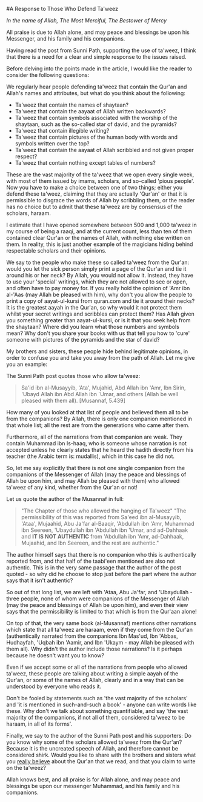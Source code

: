 [title: A Response to Those Who Defend Ta'weez - muhammadtim.com]:/
[menu: Ta'weez Response]:/
[menu-locgroup:articles]:/
[path: /taweez]:/
[alias: /articles/taweez]:/

#A Response to Those Who Defend Ta'weez

*In the name of Allah, The Most Merciful, The Bestower of Mercy*
 
All praise is due to Allah alone, and may peace and blessings be upon his Messenger, and his family and his companions.
 
Having read the post from Sunni Path, supporting the use of ta'weez, I think that there is a need for a clear and simple response to the issues raised.
 
Before delving into the points made in the article, I would like the reader to consider the following questions:
 
We regularly hear people defending ta'weez that contain the Qur'an and Allah's names and attributes, but what do you think about the following:

* Ta'weez that contain the names of shaytaan?
* Ta'weez that contain the aayaat of Allah written backwards?
* Ta'weez that contain symbols associated with the worship of the shaytaan, such as the so-called star of david, and the pyramids?
* Ta'weez that contain illegible writing?
* Ta'weez that contain pictures of the human body with words and symbols written over the top?
* Ta'weez that contain the aayaat of Allah scribbled and not given proper respect?
* Ta'weez that contain nothing except tables of numbers?

   
These are the vast majority of the ta'weez that we open every single week, with most of them issued by imams, scholars, and so-called 'pious people'. Now you have to make a choice between one of two things; either you defend these ta'weez, claiming that they are actually 'Qur'an' or that it is permissible to disgrace the words of Allah by scribbling them, or the reader has no choice but to admit that these ta'weez are by consensus of the scholars, haraam. 
 
I estimate that I have opened somewhere between 500 and 1,000 ta'weez in my course of being a raaqi, and at the current count, less than ten of them contained clear Qur'an or the names of Allah, with nothing else written on them. In reality, this is just another example of the magicians hiding behind respectable scholars and their opinions.
 
We say to the people who make these so called ta'weez from the Qur'an: would you let the sick person simply print a page of the Qur'an and tie it around his or her neck? By Allah, you would not allow it. Instead, they have to use your 'special' writings, which they are not allowed to see or open, and often have to pay money for. If you really hold the opinion of 'Amr ibn al-'Aas (may Allah be pleased with him), why don't you allow the people to print a copy of aayat-ul-kursi from quran.com and tie it around their necks? It is the greatest aayah in the Qur'an, so why would it not protect them whilst your secret writings and scribbles can protect them? Has Allah given you something greater than aayat-ul-kursi, or is it that you seek help from the shaytaan? Where did you learn what those numbers and symbols mean? Why don't you share your books with us that tell you how to 'cure' someone with pictures of the pyramids and the star of david? 
 
My brothers and sisters, these people hide behind legitimate opinions, in order to confuse you and take you away from the path of Allah. Let me give you an example:
 
The Sunni Path post quotes those who allow ta'weez:
 
> Sa'id ibn al-Musayyib, 'Ata', Mujahid, Abd Allah ibn 'Amr, Ibn Sirin, 'Ubayd Allah ibn Abd Allah ibn `Umar, and others (Allah be well pleased with them all). [Musannaf, 5.439]
 
How many of you looked at that list of people and believed them all to be from the companions? By Allah, there is only one companion mentioned in that whole list; all the rest are from the generations who came after them. 
 
Furthermore, all of the narrations from that companion are weak. They contain Muhammad ibn Is-haaq, who is someone whose narration is not accepted unless he clearly states that he heard the hadith directly from his teacher (the Arabic term is: mudallis), which in this case he did not. 
 
So, let me say explicitly that there is not one single companion from the companions of the Messenger of Allah (may the peace and blessings of Allah be upon him, and may Allah be pleased with them) who allowed ta'weez of any kind, whether from the Qur'an or not!
 
Let us quote the author of the Musannaf in full:
 
> "The Chapter of those who allowed the hanging of Ta'weez" 
> "The permissibility of this was reported from Sa'eed ibn al-Musayyib, 'Ataa', Mujaahid, Abu Ja'far al-Baaqir, 'Abdullah ibn 'Amr, Muhammad ibn Seereen, 'Ubaydullah ibn 'Abdullah ibn 'Umar, and ad-Dahhaak and **IT IS NOT AUTHENTIC** from 'Abdullah ibn 'Amr, ad-Dahhaak, Mujaahid, and Ibn Seereen, and the rest are authentic."
 
The author himself says that there is no companion who this is authentically reported from, and that half of the taabi'een mentioned are also not authentic. This is in the very same passage that the author of the post quoted - so why did he choose to stop just before the part where the author says that it isn't authentic?
 
So out of that long list, we are left with 'Ataa, Abu Ja'far, and 'Ubaydullah - three people, none of whom were companions of the Messenger of Allah (may the peace and blessings of Allah be upon him), and even their view says that the permissibility is limited to that which is from the Qur'aan alone!
 
On top of that, the very same book (al-Musannaf) mentions other narrations which state that all ta'weez are haraam, even if they come from the Qur'an (authentically narrated from the companions Ibn Mas'ud, Ibn 'Abbas, Hudhayfah, 'Uqbah ibn 'Aamir, and Ibn 'Ukaym - may Allah be pleased with them all). Why didn't the author include those narrations? Is it perhaps because he doesn't want you to know?
 
Even if we accept some or all of the narrations from people who allowed ta'weez, these people are talking about writing a simple aayah of the Qur'an, or some of the names of Allah, clearly and in a way that can be understood by everyone who reads it. 
 
Don't be fooled by statements such as 'the vast majority of the scholars' and 'it is mentioned in such-and-such a book' - anyone can write words like these. Why don't we talk about something quantifiable, and say 'the vast majority of the companions, if not all of them, considered ta'weez to be haraam, in all of its forms'.
 
Finally, we say to the author of the Sunni Path post and his supporters: Do you know why some of the scholars allowed ta'weez from the Qur'an? Because it is the uncreated speech of Allah, and therefore cannot be considered shirk. Would you like to share with the brothers and sisters what you [really believe](http://ozdawah.com/2011/10/03/sunnipath-exposed-part-2-sp-claims-that-the-quran-is-not-allahs-word/) about the Qur'an that we read, and that you claim to write on the ta'weez? 
 
Allah knows best, and all praise is for Allah alone, and may peace and blessings be upon our messenger Muhammad, and his family and his companions.